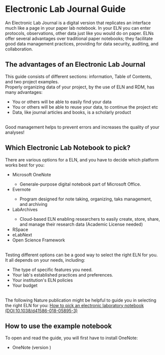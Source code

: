 <h1> Electronic Lab Journal Guide </h1>

An Electronic Lab Journal is a digital version that replicates an interface much like a page in your paper lab notebook. In your ELN you can enter protocols, observations, other data just like you would do on paper. ELNs offer several advantages over traditional paper notebooks; they facilitate good data management practices, providing for data security, auditing, and collaboration.

<h2> The advantages of an Electronic Lab Journal </h2>
This guide consists of different sections: information, Table of Contents, and two project examples. <br>
Properly organizing data of your project, by the use of ELN and RDM, has many advantages:
<ul>
  <li>You or others will be able to easily find your data</li>
  <li>You or others will be able to reuse your data, to continue the project etc</li>
  <li>Data, like journal articles and books, is a scholarly product</li>
</ul>
<br>
Good management helps to prevent errors and increases the quality of your analyses!

<h2> Which Electronic Lab Notebook to pick?</h2>
There are various options for a ELN, and you have to decide which platform works best for you:<br>
<ul>
  <li>Microsoft OneNote</li>
  <ul><li>Generale-purpose digital notebook part of Microsoft Office.</li></ul>
  <li>Evernote</li>
  <ul><li>Program designed for note taking, organizing, taks management, and archiving</li></ul>
  <li>LabArchives</li>
  <ul><li>Cloud-based ELN enabling researchers to easily create, store, share, and manage their research data (Academic License needed)</li></ul>
  <li>RSpace</li>
  <li>eLabNext</li>
  <li>Open Science Framework </li>
</ul>
<br>
Testing different options can be a good way to select the right ELN for you. It all depends on your needs, including: <br>
<ul>
<li> The type of specific features you need. </li>
<li> Your lab's established practices and preferences. </li>
<li> Your institution's ELN policies </li>
 <li> Your budget </li> 
</ul>
<br>
The following Nature publication might be helpful to guide you in selecting the right ELN for you: <a href='https://www.nature.com/articles/d41586-018-05895-3'> How to pick an electronic laboratory notebook (DOI:10.1038/d41586-018-05895-3)</a>
<h2> How to use the example notebook </h2>
To open and read the guide, you will first have to install OneNote:
<ul>
  <li>OneNote (version )</li>
</ul>
